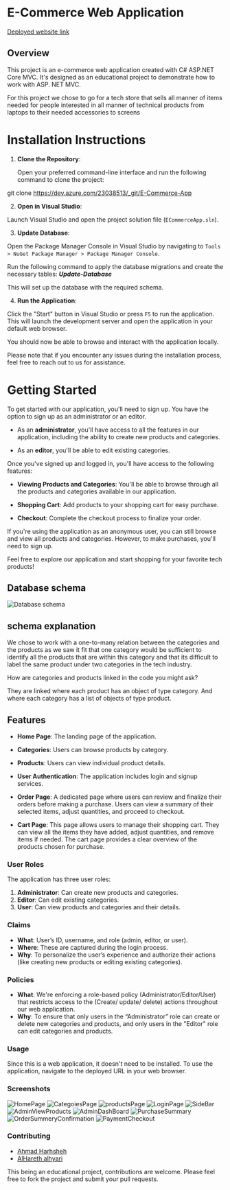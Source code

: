 # E-Commerce Web Application

[Deployed website link](https://e-commerce-app.azurewebsites.net)

## Overview
This project is an e-commerce web application created with C# ASP.NET Core MVC. It's designed as an educational project
to demonstrate how to work with ASP. NET MVC.

For this project we chose to go for a tech store that sells all manner of items needed for people interested in all
manner of technical products from laptops to their needed accessories to screens

# Installation Instructions

1. **Clone the Repository**:

   Open your preferred command-line interface and run the following command to clone the project:

git clone https://dev.azure.com/23038513/_git/E-Commerce-App

2. **Open in Visual Studio**:

Launch Visual Studio and open the project solution file (`ECommerceApp.sln`).

3. **Update Database**:

Open the Package Manager Console in Visual Studio by navigating to `Tools > NuGet Package Manager > Package Manager Console`.

Run the following command to apply the database migrations and create the necessary tables:
 ***Update-Database***

 
This will set up the database with the required schema.

4. **Run the Application**:

Click the "Start" button in Visual Studio or press `F5` to run the application. This will launch the development server and open the application in your default web browser.

You should now be able to browse and interact with the application locally.

Please note that if you encounter any issues during the installation process, feel free to reach out to us for assistance.

# Getting Started

To get started with our application, you'll need to sign up. You have the option to sign up as an administrator or an editor.

- As an **administrator**, you'll have access to all the features in our application, including the ability to create new products and categories.

- As an **editor**, you'll be able to edit existing categories.

Once you've signed up and logged in, you'll have access to the following features:

- **Viewing Products and Categories**: You'll be able to browse through all the products and categories available in our application.

- **Shopping Cart**: Add products to your shopping cart for easy purchase.

- **Checkout**: Complete the checkout process to finalize your order.

If you're using the application as an anonymous user, you can still browse and view all products and categories. However, to make purchases, you'll need to sign up.

Feel free to explore our application and start shopping for your favorite tech products!


## Database schema

![Database schema](https://cdn.discordapp.com/attachments/1095054312129966161/1152665664243376138/TeckPioneers.png)

## schema explanation

We chose to work with a one-to-many relation between the categories and the products as we saw it fit that one category
would be sufficient to identify all the products that are within this category and that its difficult to label the
same product under two categories in the tech industry.

How are categories and products linked in the code you might ask?

They are linked where each product has an object of type category. And where each category has a list of objects of type product.

## Features

- **Home Page**: The landing page of the application.
- **Categories**: Users can browse products by category.
- **Products**: Users can view individual product details.
- **User Authentication**: The application includes login and signup services.

- **Order Page**: A dedicated page where users can review and finalize their orders before making a purchase. Users can view a summary of their selected items, adjust quantities, and proceed to checkout.

- **Cart Page**: This page allows users to manage their shopping cart. They can view all the items they have added, adjust quantities, and remove items if needed. The cart page provides a clear overview of the products chosen for purchase.

### User Roles

The application has three user roles:

1. **Administrator**: Can create new products and categories.
2. **Editor**: Can edit existing categories.
3. **User**: Can view products and categories and their details.

### Claims

- **What**: User’s ID, username, and role (admin, editor, or user).
- **Where**: These are captured during the login process.
- **Why**: To personalize the user’s experience and authorize their actions (like creating new products or editing existing categories).

### Policies

- **What**: We're enforcing a role-based policy (Administrator/Editor/User) that restricts access to the (Create/ update/ delete) actions throughout our web application.
- **Why**: To ensure that only users in the “Administrator” role can create or delete new categories and products, and only users in the "Editor" role can edit categories and products.

### Usage

Since this is a web application, it doesn't need to be installed. To use the application, navigate to the deployed URL in your web browser.

### Screenshots
![HomePage](https://lab29ecommerceimages.blob.core.windows.net/projectimages/HomePage.png)
![CategoiesPage](https://lab29ecommerceimages.blob.core.windows.net/projectimages/CategoiesPage.png)
![productsPage](https://lab29ecommerceimages.blob.core.windows.net/projectimages/productsPage.png)
![LoginPage](https://lab29ecommerceimages.blob.core.windows.net/projectimages/LoginPage.png)
![SideBar](https://lab29ecommerceimages.blob.core.windows.net/projectimages/SideBar.png)
![AdminViewProducts](https://lab29ecommerceimages.blob.core.windows.net/projectimages/AdminViewProducts.png)
![AdminDashBoard](https://lab29ecommerceimages.blob.core.windows.net/projectimages/AdminDashBoard.png)
![PurchaseSummary](https://lab29ecommerceimages.blob.core.windows.net/projectimages/PurchaseSummary.png)
![OrderSummeryConfirmation](https://lab29ecommerceimages.blob.core.windows.net/projectimages/OrderSummeryConfirmation.png)
![PaymentCheckout](https://lab29ecommerceimages.blob.core.windows.net/projectimages/PaymentCheckout.png)

### Contributing

- [Ahmad Harhsheh](https://www.linkedin.com/in/ahmad-harhsheh-aa1940231/)
- [AlHareth alhyari](https://www.linkedin.com/in/hareth-alhyari-70b2b3123/)

This being an educational project, contributions are welcome. Please feel free to fork the project and submit your pull requests.


